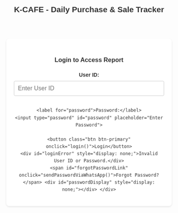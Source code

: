 <!DOCTYPE html>
<html lang="en">
<head>
  <meta charset="UTF-8">
  <meta name="viewport" content="width=device-width, initial-scale=1.0">
  <title>K-CAFE Daily Report</title>
  <style>
    body {
      font-family: Arial, sans-serif;
      direction: ltr;
      background-image: url('https://i.postimg.cc/gjGgkCY3/Brown-Coffee-Shop-Logo.png');
      background-size: cover;
      background-repeat: no-repeat;
      background-attachment: fixed;
      background-position: center;
      padding: 10px; /* Reduced padding for mobile */
      line-height: 1.6;
      color: #333;
    }
    .header-container {
        display: flex;
        flex-direction: column; /* Stack elements vertically on small screens */
        align-items: center;
        margin-bottom: 20px;
        text-align: center; /* Center text in the header */
    }
    h2 {
      text-align: center;
      color: #333;
      margin: 0 0 10px 0; /* Adjusted margin */
      text-shadow: 1px 1px 2px rgba(255,255,255,0.7);
      flex-grow: 1;
      width: 100%; /* Full width on small screens */
    }
    #reportDate {
        font-size: 1em; /* Slightly smaller font for mobile */
        color: #555;
        text-align: center; /* Center date on small screens */
        width: 100%; /* Full width on small screens */
    }
    form {
      background: rgba(255, 255, 255, 0.9);
      padding: 15px; /* Reduced padding for mobile */
      border-radius: 8px;
      box-shadow: 0 2px 4px rgba(0,0,0,0.1);
      margin-bottom: 20px;
    }
    label {
      display: block;
      margin-bottom: 5px;
      font-weight: bold;
    }
    select, input[type="number"], input[type="text"], input[type="password"] { /* Added password input */
      padding: 10px;
      margin-bottom: 15px;
      font-size: 16px;
      width: 100%; /* Make inputs full width */
      border: 1px solid #ccc;
      border-radius: 4px;
      box-sizing: border-box;
    }
     .inventory-item {
        display: flex;
        flex-direction: column; /* Stack inventory item inputs vertically */
        margin-bottom: 10px;
        border: 1px solid #eee; /* Add border for clarity */
        padding: 10px;
        border-radius: 4px;
    }
    .inventory-item input[type="text"] {
        margin-right: 0; /* Remove right margin */
        margin-bottom: 10px; /* Add bottom margin */
        width: 100%; /* Full width */
    }
     .inventory-item input[type="number"] {
        width: 100%; /* Full width */
        margin-bottom: 10px; /* Add bottom margin */
    }
    .inventory-item input[type="number"].unit-cost {
        width: 100%; /* Full width */
        margin-left: 0; /* Remove left margin */
        margin-bottom: 0; /* Remove bottom margin */
    }

    button.btn {
      display: block;
      width: 100%;
      padding: 12px;
      margin-top: 10px;
      font-size: 18px;
      border: none;
      border-radius: 4px;
      cursor: pointer;
      transition: background-color 0.3s ease;
    }
    button.btn-primary {
        background-color: #007BFF;
        color: white;
    }
    button.btn-primary:hover {
        background-color: #0056b3;
    }
    button.btn-secondary {
        background-color: #6c757d; /* Grey color for cancel */
        color: white;
    }
     button.btn-secondary:hover {
        background-color: #5a6268;
    }
    button.btn-remove { /* Style for remove button in table */
        background-color: #dc3545; /* Red color for remove */
        color: white;
        padding: 5px 10px;
        font-size: 14px;
        width: auto;
        margin: 0;
    }
    button.btn-remove:hover {
        background-color: #c82333;
    }
     button.btn-add-inventory { /* Style for add inventory button */
        background-color: #28a745; /* Green color for add inventory */
        color: white;
        padding: 8px 15px;
        font-size: 16px;
        width: auto;
        margin-top: 10px;
    }
     button.btn-add-inventory:hover {
        background-color: #218838;
    }
    button.btn-remove-inventory { /* Style for remove inventory button */
        background-color: #dc3545; /* Red color */
        color: white;
        padding: 4px 8px;
        font-size: 12px;
        margin-left: 10px;
        border-radius: 4px;
        cursor: pointer;
    }
     button.btn-remove-inventory:hover {
        background-color: #c82333;
    }


    table {
      width: 100%;
      margin-top: 20px;
      border-collapse: collapse;
      background: rgba(255, 255, 255, 0.9);
      box-shadow: 0 2px 4px rgba(0,0,0,0.1);
      border-radius: 8px;
      overflow-x: auto; /* Add horizontal scroll for table on small screens */
      display: block; /* Make table a block element for scrolling */
      white-space: nowrap; /* Prevent text wrapping in table cells */
    }
     table th, table td {
        white-space: nowrap; /* Ensure nowrap for table cells */
     }

    th, td {
      padding: 12px;
      text-align: center;
      border: 1px solid #ddd;
    }
    th {
      background-color: #f2f2f2;
      font-weight: bold;
      color: #333;
    }
    tr:nth-child(even) {
      background-color: #f9f9f9;
    }
    tr:hover {
      background-color: #e9e9e9;
    }
    /* Style for the day end report section */
    #dayEndReport {
      margin-top: 30px;
      padding: 20px;
      background: rgba(255, 255, 255, 0.9);
      border-radius: 8px;
      box-shadow: 0 2px 4px rgba(0,0,0,0.1);
    }
    #dayEndReport h3 {
      text-align: center;
      color: #333;
      margin-bottom: 15px;
    }
    #dayEndReport p {
      font-size: 18px;
      margin-bottom: 10px;
    }
    #dayEndReport .profit {
      color: green;
      font-weight: bold;
    }
    #dayEndReport .loss {
      color: red;
      font-weight: bold;
    }
    /* Style for the share button */
    #shareBtn {
        margin-top: 20px;
        background-color: #25D366; /* WhatsApp green */
        color: white;
    }
    #shareBtn:hover {
        background-color: #1DA851;
    }
    #shareInstructions {
        margin-top: 15px;
        padding: 15px;
        background: rgba(255, 255, 255, 0.9);
        border-radius: 8px;
        box-shadow: 0 2px 4px rgba(0,0,0,0.1);
        /* display: none; /* Hidden by default */ /* Keep visible to show instructions */
    }
     #shareInstructions p {
         font-size: 16px; /* Slightly smaller font for instructions */
     }

    #inventorySection {
        margin-top: 30px;
        padding: 20px;
        background: rgba(255, 255, 255, 0.9);
        border-radius: 8px;
        box-shadow: 0 2px 4px rgba(0,0,0,0.1);
        /* Ensure inventory section is displayed */
        display: block;
        width: 100%; /* Ensure it takes full width */
        box-sizing: border-box; /* Include padding in width */
    }
    #inventorySection h3 {
        text-align: center;
        color: #333;
        margin-bottom: 15px;
    }
    /* Removed initialInventoryForm styles */

     #addCurrentInventoryItemForm {
        margin-bottom: 20px;
        padding-bottom: 15px;
        border-bottom: 1px solid #ccc;
    }
    #currentInventory {
        margin-top: 15px;
         /* Ensure current inventory display is block */
        display: block;
        width: 100%;
        box-sizing: border-box;
    }
    #currentInventoryList {
        list-style: none;
        padding: 0;
         /* Ensure list is displayed */
        display: block;
        width: 100%;
        box-sizing: border-box;
    }
    #currentInventoryList li {
        margin-bottom: 8px;
        font-size: 16px;
        display: flex;
        justify-content: space-between;
        align-items: center;
        padding: 5px 0;
        border-bottom: 1px dashed #eee;
        flex-wrap: wrap; /* Allow list items to wrap */
    }
     #currentInventoryList li span {
         flex-grow: 1;
         margin-right: 10px; /* Add some space */
         word-break: break-word; /* Break long words */
     }
     #currentInventoryList li button {
         flex-shrink: 0; /* Prevent button from shrinking */
     }
    #emptyInventoryMessage { /* Style for empty inventory message */
        text-align: center;
        color: #777;
        font-style: italic;
        margin-top: 10px;
    }

    #saveConfirmation { /* Style for save confirmation message */
        text-align: center;
        color: green;
        font-weight: bold;
        margin-top: 10px;
        min-height: 1em; /* Reserve space to prevent layout shift */
    }


     /* Login Form Styles */
     #loginForm {
        background: rgba(255, 255, 255, 0.9);
        padding: 20px;
        border-radius: 8px;
        box-shadow: 0 2px 4px rgba(0,0,0,0.1);
        max-width: 400px; /* Limit width of login form */
        margin: 50px auto; /* Center the login form */
        text-align: center;
     }
     #loginForm input[type="text"], #loginForm input[type="password"] {
         margin-bottom: 15px;
     }
     #loginForm button {
         width: auto; /* Adjust button width */
         padding: 10px 20px;
     }
     #loginError {
         color: red;
         margin-top: 10px;
         font-weight: bold;
     }
     #forgotPasswordLink {
        display: block; /* Make it a block element */
        margin-top: 10px;
        font-size: 0.9em;
        color: #007BFF;
        cursor: pointer;
        text-decoration: underline;
     }
     #forgotPasswordLink:hover {
         color: #0056b3;
     }
     #passwordDisplay {
         margin-top: 15px;
         font-weight: bold;
         color: green;
         /* display: none; /* Hidden by default */ /* Keep visible to show the link */
     }


     /* Hide report content by default */
     #reportContentWrapper {
         display: none;
     }

    /* Ensure the Generate & Share Report section is visible */
    #reportContentWrapper > div:last-child {
        display: block;
        visibility: visible;
    }


  </style>
</head>
<body>

<div class="header-container">
    <h2>K-CAFE - Daily Purchase & Sale Tracker</h2>
    <div id="reportDate"></div> </div>

<div id="loginForm">
    <h3>Login to Access Report</h3>
    <label for="userId">User ID:</label>
    <input type="text" id="userId" placeholder="Enter User ID">

    <label for="password">Password:</label>
    <input type="password" id="password" placeholder="Enter Password">

    <button class="btn btn-primary" onclick="login()">Login</button>
    <div id="loginError" style="display: none;">Invalid User ID or Password.</div>
    <span id="forgotPasswordLink" onclick="sendPasswordViaWhatsApp()">Forgot Password?</span> <div id="passwordDisplay" style="display: none;"></div> </div>


<div id="reportContentWrapper">

    <div> <form id="entryForm">
          <label for="entryType">Entry Type:</label>
          <select id="entryType">
            <option value="Sale">Sale</option>
            <option value="Purchase">Purchase</option>
             </select>

          <label for="product">Select Product:</label>
          <select id="product">
            </select>

          <label for="price">Total Price:</label>
          <input type="number" id="price" placeholder="Total Price" min="0">

          <label for="quantity">Quantity:</label>
          <input type="number" id="quantity" placeholder="Quantity" min="1">

          <button class="btn btn-primary" type="button" onclick="addEntry()">Add Entry</button>
          <button class="btn btn-secondary" type="button" onclick="cancelEntry()">Cancel</button> </form>

        <div id="reportContent">
            <table id="dataTable">
              <thead>
                <tr>
                  <th>Entry Type</th>
                  <th>Product</th>
                  <th>Total Price</th>
                  <th>Quantity</th>
                  <th>Unit Price</th>
                  <th>Total</th>
                  <th>Remove</th>
                </tr>
              </thead>
              <tbody>
                </tbody>
            </table>

            <div id="dayEndReport">
              <h3>Day End Summary</h3>
              <p>Total Purchase Cost: <span id="totalPurchaseDisplay">0.00</span></p>
              <p>Total Sale Revenue: <span id="totalSaleDisplay">0.00</span></p>
              <p>Profit/Loss: <span id="profitLossDisplay">0.00</span></p>
            </div>
        </div>


        <div id="inventorySection">
            <h3>Inventory Tracking</h3>

             <div id="addCurrentInventoryItemForm">
                <h4>Add/Update Product in Inventory</h4> <div class="inventory-item">
                    <input type="text" id="newInventoryProductName" class="inventory-product-name" placeholder="Product Name">
                    <input type="number" id="newInventoryQuantity" class="inventory-quantity" placeholder="Quantity" min="0" value="0">
                     <input type="number" id="newInventoryUnitCost" class="unit-cost" placeholder="Unit Cost" min="0" value="0">
                </div>
                <button class="btn btn-add-inventory" onclick="addNewInventoryItem()">Add/Update Product</button> <p style="font-size: 0.9em; color: #777; margin-top: 10px;">Enter name, quantity, and unit cost to add a new product or update an existing one.</p>
            </div>


            <div id="currentInventory">
                <h4>Current Inventory Balance</h4>
                <ul id="currentInventoryList">
                     <li id="emptyInventoryMessage">No inventory items added yet. Use the section above to add products.</li>
                </ul>
            </div>

            <button class="btn btn-primary" onclick="saveAllInventoryChanges()">Save All Inventory Changes</button>
             <div id="saveConfirmation"></div> <p style="font-size: 0.9em; color: #777; margin-top: 10px;">Click this button to save all changes made in the Inventory Tracking section.</p>

        </div>
    </div>


    <div style="margin-top: 30px; padding: 20px; background: rgba(255, 255, 255, 0.9); border-radius: 8px; box-shadow: 0 2px 4px rgba(0,0,0,0.1);">
        <h3 style="text-align: center; color: #333; margin-bottom: 15px;">Share Report Summary</h3>
        <p style="font-size: 0.9em; color: #777; margin-bottom: 15px;">
            یہاں آپ دن کے اختتام کی سمری WhatsApp پر شیئر کر سکتے ہیں۔
        </p>
        <button class="btn" id="shareBtn" onclick="shareViaWhatsApp()">Share Day End Summary on WhatsApp</button>
        <div id="shareInstructions" style="margin-top: 15px;">
            <h4>رپورٹ شیئر کرنے کا طریقہ:</h4>
            <p>WhatsApp بٹن صرف سمری کا متن بھیجے گا۔</p>
        </div>
    </div>


</div> <script>
  // Global variables to store total purchase and sale
  let grandTotalPurchase = 0; // Total cost of goods purchased
  let grandTotalSale = 0; // Total revenue from sales
  let grandTotalSaleCost = 0; // Total cost of goods sold

  // Object to store current inventory (will be loaded from localStorage)
  // Structure: { 'productName': { quantity: X, unitCost: Y } }
  let currentInventory = {};

  // Array to store all product names ever added to inventory (for dropdown)
  // Added "Movie" here
  let allProductsAdded = ["Water Bottle 1.5L", "Water Bottle 500ml", "Cold Drinks", "Tea", "Fries", "Chips", "Other", "Can", "Movie"];

  // --- Basic Authentication ---
  const CORRECT_USER_ID = "admin";
  const CORRECT_PASSWORD = "admin";
  const WHATSAPP_PHONE_NUMBER = "923442128439"; // User's WhatsApp number for password recovery and sharing

  // WARNING: This is client-side and not secure for sensitive data.

  function login() {
      const userIdInput = document.getElementById('userId').value;
      const passwordInput = document.getElementById('password').value;
      const loginErrorDiv = document.getElementById('loginError');
      const loginFormDiv = document.getElementById('loginForm');
      const reportContentWrapperDiv = document.getElementById('reportContentWrapper');

      if (userIdInput === CORRECT_USER_ID && passwordInput === CORRECT_PASSWORD) {
          loginFormDiv.style.display = 'none'; // Hide login form
          reportContentWrapperDiv.style.display = 'block'; // Show report content
          loginErrorDiv.style.display = 'none'; // Hide error message

          console.log("Login successful. reportContentWrapper display set to:", reportContentWrapperDiv.style.display); // Log display state

          // Initialize report data after successful login
          displayCurrentDate();
          loadInventory(); // Load inventory and all products on page load
          updateDayEndReportDisplay();

      } else {
          loginErrorDiv.style.display = 'block'; // Show error message
          console.log("Login failed: Invalid User ID or Password.");
      }
  }

  // Function to send password via WhatsApp
  function sendPasswordViaWhatsApp() {
      const message = `Your K-CAFE Daily Report Password is: ${CORRECT_PASSWORD}`;
      const whatsappUrl = `https://wa.me/${WHATSAPP_PHONE_NUMBER}?text=${encodeURIComponent(message)}`;

      // Open WhatsApp in a new tab/window
      window.open(whatsappUrl, '_blank');

      // Optionally show a message on the page indicating WhatsApp is opening
      const passwordDisplayDiv = document.getElementById('passwordDisplay');
      passwordDisplayDiv.textContent = `Opening WhatsApp to send your password...`;
      passwordDisplayDiv.style.display = 'block';
       // Hide the message after a few seconds
       setTimeout(() => {
           passwordDisplayDiv.style.display = 'none';
       }, 5000); // Hide after 5 seconds
  }


  // Function to display the current date
  function displayCurrentDate() {
      const today = new Date();
      const options = { year: 'numeric', month: 'long', day: 'numeric' };
      const formattedDate = today.toLocaleDateString('en-US', options); // Format as "May 7, 2025"
      document.getElementById('reportDate').textContent = `Date: ${formattedDate}`;
  }

  // --- Inventory Functions ---

  // Load inventory and all products from localStorage
  function loadInventory() {
      const savedInventory = localStorage.getItem('kcafeInventory');
      if (savedInventory) {
          try {
              currentInventory = JSON.parse(savedInventory);
               console.log("Loaded currentInventory from localStorage:", currentInventory); // Log loaded inventory
          } catch (e) {
              console.error("Error parsing currentInventory from localStorage:", e);
              currentInventory = {}; // Initialize as empty if parsing fails
          }
      } else {
          currentInventory = {};
           console.log("No inventory found in localStorage. Initializing empty currentInventory.");
      }

      const savedProducts = localStorage.getItem('kcafeAllProducts');
      if (savedProducts) {
          try {
              allProductsAdded = JSON.parse(savedProducts);
               console.log("Loaded allProductsAdded from localStorage:", allProductsAdded); // Log loaded products
          } catch (e) {
               console.error("Error parsing allProductsAdded from localStorage:", e);
               allProductsAdded = []; // Initialize as empty if parsing fails
          }
      } else {
          allProductsAdded = [];
           console.log("No product list found in localStorage. Initializing empty allProductsAdded.");
      }

      displayCurrentInventory();
      updateProductDropdown(); // Update the product dropdown on load
  }

  // Save inventory and all products to localStorage
  function saveInventory() {
      try {
          localStorage.setItem('kcafeInventory', JSON.stringify(currentInventory));
          localStorage.setItem('kcafeAllProducts', JSON.stringify(allProductsAdded));
           console.log("Inventory and product list saved to localStorage."); // Log save action
      } catch (e) {
           console.error("Error saving to localStorage:", e);
            // Optionally display a message to the user that saving failed
      }
  }

  // Display current inventory
  function displayCurrentInventory() {
      console.log("displayCurrentInventory function called."); // Log function call
      const inventoryList = document.getElementById('currentInventoryList');
      if (!inventoryList) {
          console.error("Error: #currentInventoryList element not found!"); // Log if element is missing
          return; // Exit if element is not found
      }
      inventoryList.innerHTML = ''; // Clear previous display
      console.log("currentInventory object:", currentInventory); // Log current inventory content

      const sortedProducts = Object.keys(currentInventory).sort();

      if (sortedProducts.length === 0) {
          console.log("currentInventory is empty. Displaying empty message."); // Log if empty
          // Display message if inventory is empty
          const emptyMessageItem = document.createElement('li');
          emptyMessageItem.id = 'emptyInventoryMessage';
          emptyMessageItem.textContent = 'No inventory items added yet. Use the section above to add products.';
          inventoryList.appendChild(emptyMessageItem);
      } else {
          console.log(`currentInventory has ${sortedProducts.length} items. Displaying list.`); // Log if not empty
          // Display inventory items if not empty
          sortedProducts.forEach(productName => {
              const item = currentInventory[productName];
              const listItem = document.createElement('li');
              listItem.innerHTML = `
                  <span>${productName}: ${item.quantity} (Cost: ${item.unitCost.toFixed(2)} each)</span>
                  <button class="btn-remove-inventory" onclick="removeInventoryItem('${productName}')">Remove</button>
              `;
              inventoryList.appendChild(listItem);
               console.log(`Added list item for product: ${productName}`); // Log each item added
          });
      }
  }

    // Update the product select dropdown based on all products ever added
    function updateProductDropdown() {
        const productSelect = document.getElementById('product');
        if (!productSelect) {
             console.error("Error: #product select element not found!"); // Log if element is missing
             return; // Exit if element is not found
        }
        productSelect.innerHTML = ''; // Clear existing options

        // Add a default disabled option
        const defaultOption = document.createElement('option');
        defaultOption.value = "";
        defaultOption.textContent = "Select Product";
        defaultOption.disabled = true;
        defaultOption.selected = true;
        productSelect.appendChild(defaultOption);

        // Sort all products alphabetically
        const sortedAllProducts = allProductsAdded.sort();

        // Log the array content to console for debugging
        console.log("allProductsAdded array content for dropdown:", sortedAllProducts);


        sortedAllProducts.forEach(productName => {
            const option = document.createElement('option');
            option.value = productName;
            option.textContent = productName;
            productSelect.appendChild(option);
        });
         console.log(`Product dropdown updated with ${sortedAllProducts.length} options.`); // Log update count
    }


  // Add a field to the initial inventory form (This function is now less relevant but kept for potential future use or if user changes mind)
  function addInitialInventoryField() {
      const initialInventoryInputsDiv = document.getElementById('initialInventoryInputs');

      const itemDiv = document.createElement('div');
      itemDiv.classList.add('inventory-item');

      const productInput = document.createElement('input');
      productInput.type = 'text';
      productInput.classList.add('inventory-product-name');
      productInput.placeholder = 'Product Name';

      const quantityInput = document.createElement('input');
      quantityInput.type = 'number';
      quantityInput.classList.add('inventory-quantity');
      quantityInput.placeholder = 'Quantity';
      quantityInput.min = '0';
      quantityInput.value = '0';

      const unitCostInput = document.createElement('input');
      unitCostInput.type = 'number';
      unitCostInput.classList.add('unit-cost');
      unitCostInput.placeholder = 'Unit Cost';
      unitCostInput.min = '0';
      unitCostInput.value = '0';
      unitCostInput.step = '0.01'; // Allow decimal values for cost


      itemDiv.appendChild(productInput);
      itemDiv.appendChild(quantityInput);
      itemDiv.appendChild(unitCostInput); // Add unit cost input
      initialInventoryInputsDiv.appendChild(itemDiv);
  }

  // Process data from the initial inventory form (This function is now less relevant but kept)
  function processInitialInventoryForm() {
      const initialInventoryInputsDiv = document.getElementById('initialInventoryInputs');
      const items = initialInventoryInputsDiv.querySelectorAll('.inventory-item');

      items.forEach(item => {
          const productNameInput = item.querySelector('.inventory-product-name');
          const quantityInput = item.querySelector('.inventory-quantity');
          const unitCostInput = item.querySelector('.unit-cost');

          const productName = productNameInput.value.trim();
          const quantity = parseInt(quantityInput.value);
          const unitCost = parseFloat(unitCostInput.value);

          if (productName && !isNaN(quantity) && quantity >= 0 && !isNaN(unitCost) && unitCost >= 0) {
              currentInventory[productName] = { quantity: quantity, unitCost: unitCost };
              if (!allProductsAdded.includes(productName)) {
                  allProductsAdded.push(productName);
              }
          } else if (productName) { // Log warning if product name is entered but other fields are invalid
               console.log(`Warning: Invalid input for initial inventory product "${productName}". Please check quantity and unit cost.`);
          }
      });

      // Clear the initial inventory form fields after processing
      initialInventoryInputsDiv.innerHTML = '';
  }

  // Process data from the single inventory item form (does NOT save to localStorage)
  function processNewInventoryItemForm() {
      const productNameInput = document.getElementById('newInventoryProductName');
      const quantityInput = document.getElementById('newInventoryQuantity');
      const unitCostInput = document.getElementById('newInventoryUnitCost');

      const productName = productNameInput.value.trim();
      const quantity = parseInt(quantityInput.value);
      const unitCost = parseFloat(unitCostInput.value);

      if (productName && !isNaN(quantity) && quantity >= 0 && !isNaN(unitCost) && unitCost >= 0) {
          currentInventory[productName] = { quantity: quantity, unitCost: unitCost };
          if (!allProductsAdded.includes(productName)) {
              allProductsAdded.push(productName); // Add product name to allProductsAdded array
              console.log(`Added "${productName}" to allProductsAdded.`); // Log when product is added to array
          } else {
               console.log(`Product "${productName}" already in allProductsAdded.`); // Log if product is already in array
          }
          // Clear the input fields
          productNameInput.value = '';
          quantityInput.value = '0';
          unitCostInput.value = '0';
      } else if (productName) { // Log warning if product name is entered but other fields are invalid
           console.log(`Warning: Invalid input for single inventory product "${productName}". Please check quantity and unit cost.`);
      }
  }

  // Save all inventory changes (processes forms and saves to localStorage)
  function saveAllInventoryChanges() {
      console.log("Save All Inventory Changes button clicked."); // Log button click
      // processInitialInventoryForm(); // No longer needed as initial form is removed
      processNewInventoryItemForm(); // Process single inventory item form data

      saveInventory(); // Save the combined inventory to localStorage
      displayCurrentInventory(); // Update the displayed inventory list
      updateProductDropdown(); // Update the product dropdown

      // Display save confirmation message
      const saveConfirmationDiv = document.getElementById('saveConfirmation');
      saveConfirmationDiv.textContent = 'Inventory saved successfully!';
      setTimeout(() => {
          saveConfirmationDiv.textContent = ''; // Clear message after a few seconds
      }, 3000); // Message visible for 3 seconds

      console.log('Inventory changes saved!'); // Optional confirmation message
  }

  // Remove a product from the inventory (only removes from current inventory, not the dropdown list)
  function removeInventoryItem(productName) {
      if (currentInventory.hasOwnProperty(productName)) {
          delete currentInventory[productName]; // Remove the product from currentInventory
          // Also remove from allProductsAdded if it's the only instance (optional, keeping it simplifies dropdown)
          // For now, we keep it in allProductsAdded so it remains an option in the dropdown
          saveInventory(); // Save to localStorage
      }
      displayCurrentInventory(); // Update display (product will disappear from inventory list)
  }


  // --- Entry Functions ---

  function addEntry() {
    // Get values from the form inputs
    const entryType = document.getElementById('entryType').value;
    const product = document.getElementById('product').value;
    const price = parseFloat(document.getElementById('price').value); // This is total price for the entry
    const quantity = parseInt(document.getElementById('quantity').value);

     // Validate product selection
    if (!product) {
        console.log('Please select a product.');
        return;
    }


    // Validate inputs
    if (!entryType || isNaN(price) || price < 0 || isNaN(quantity) || quantity <= 0) {
      console.log('Please fill in all fields with valid numbers.');
      // In a real application, you would display a message on the page
      return;
    }

    // Calculate unit price for display in the table
    const unitPriceDisplay = price / quantity;


    // Update inventory and financial totals based on entry type
    if (currentInventory.hasOwnProperty(product)) { // Check if product exists in inventory
        if (entryType === 'Purchase') {
            currentInventory[product].quantity += quantity; // Add quantity for purchase
            // Optional: Update unit cost based on purchase price (e.g., weighted average)
            // For simplicity here, we'll just add to total purchase cost
            grandTotalPurchase += price; // Add total purchase price to grand total purchase
        } else if (entryType === 'Sale') {
            currentInventory[product].quantity -= quantity; // Subtract quantity for sale
            grandTotalSale += price; // Add total sale price to grand total sale (revenue)

            // Calculate Cost of Goods Sold (COGS) for this sale
             // Ensure unitCost is a number, default to 0 if not available
            const unitCost = currentInventory.hasOwnProperty(product) && currentInventory[product].unitCost ? parseFloat(currentInventory[product].unitCost) : 0;
            const cogs = quantity * unitCost;
            grandTotalSaleCost += cogs; // Add COGS to grand total COGS

            // Optional: Add a check here to prevent selling more than available
            if (currentInventory[product].quantity < 0) {
                console.log(`Warning: Selling more ${product} than available! Current inventory: ${currentInventory[product].quantity}`);
                // You might want to revert the inventory change or show a message to the user
                // For this example, we'll allow negative inventory for simplicity
            }
        }
        saveInventory(); // Save updated inventory
        displayCurrentInventory(); // Update inventory display
    } else {
        console.log(`Error: Product "${product}" not found in inventory. Please add it to inventory first.`);
        // Prevent adding entry if product not in inventory
        return; // Stop adding the entry
    }


    // Get the table body
    const tableBody = document.querySelector('#dataTable tbody');

    // Create a new table row
    const newRow = tableBody.insertRow();

    // Store entry data in the row itself for easy access when removing
    newRow.dataset.entryType = entryType;
    newRow.dataset.total = price; // Store the total price of the entry
    newRow.dataset.product = product; // Store product name
    newRow.dataset.quantity = quantity; // Store quantity
    // Store COGS for Sale entries to revert correctly
    if (entryType === 'Sale') {
        const unitCost = currentInventory.hasOwnProperty(product) && currentInventory[product].unitCost ? parseFloat(currentInventory[product].unitCost) : 0;
        newRow.dataset.cogs = quantity * unitCost;
    } else {
         newRow.dataset.cogs = 0; // COGS is 0 for Purchase entries
    }


    // Create and populate the table cells
    const entryTypeCell = newRow.insertCell();
    entryTypeCell.textContent = entryType;

    const productCell = newRow.insertCell();
    productCell.textContent = product;

    const priceCell = newRow.insertCell();
    priceCell.textContent = price.toFixed(2); // Display total price entered

    const quantityCell = newRow.insertCell();
    quantityCell.textContent = quantity;

    const unitPriceCell = newRow.insertCell(); // Cell for Unit Price
    unitPriceCell.textContent = unitPriceDisplay.toFixed(2); // Display calculated unit price for the entry

    const totalCell = newRow.insertCell();
    totalCell.textContent = price.toFixed(2); // Display total price entered again


    // Add remove button cell
    const removeCell = newRow.insertCell();
    const removeButton = document.createElement('button');
    removeButton.textContent = 'Remove';
    removeButton.classList.add('btn', 'btn-remove');
    removeButton.onclick = function() {
        removeEntry(newRow); // Pass the row element to the remove function
    };
    removeCell.appendChild(removeButton);


    // Update the day end report display
    updateDayEndReportDisplay();

    // Clear the form inputs after adding entry
    clearForm();
  }

  // Function to remove an entry
  function removeEntry(rowElement) {
      // Get the stored data from the row
      const entryType = rowElement.dataset.entryType;
      const total = parseFloat(rowElement.dataset.total); // Total price of the entry
      const product = rowElement.dataset.product; // Get product name
      const quantity = parseInt(rowElement.dataset.quantity); // Get quantity
      const cogs = parseFloat(rowElement.dataset.cogs); // Get COGS for Sale entries


      // Revert financial totals based on entry type
      if (entryType === 'Purchase') {
          grandTotalPurchase -= total; // Subtract total purchase price
          // Revert inventory change
          if (currentInventory.hasOwnProperty(product)) {
              currentInventory[product].quantity -= quantity; // Subtract quantity when removing purchase
          }
      } else if (entryType === 'Sale') {
          grandTotalSale -= total; // Subtract total sale price (revenue)
          grandTotalSaleCost -= cogs; // Subtract COGS

           // Revert inventory change
           if (currentInventory.hasOwnProperty(product)) {
              currentInventory[product].quantity += quantity; // Add quantity back when removing sale
           }
      }

      // Remove the row from the table
      rowElement.remove();

      // Update the day end report display and inventory display
      updateDayEndReportDisplay();
      saveInventory(); // Save updated inventory
      displayCurrentInventory(); // Update inventory display

  }


  // Function to clear the form inputs
  function clearForm() {
    document.getElementById('price').value = '';
    document.getElementById('quantity').value = '';
    const productSelect = document.getElementById('product');
    if (productSelect.options.length > 0) {
        productSelect.selectedIndex = 0; // Reset to the first option (Select Product)
    }
    document.getElementById('entryType').selectedIndex = 0; // Reset entry type to Sale
  }

  // Function to handle cancel button click
  function cancelEntry() {
      clearForm(); // Simply clear the form inputs
  }

  // Function to update the day end report display
  function updateDayEndReportDisplay() {
    const totalPurchaseDisplay = document.getElementById('totalPurchaseDisplay');
    const totalSaleDisplay = document.getElementById('totalSaleDisplay');
    const profitLossDisplay = document.getElementById('profitLossDisplay');

    // Calculate profit/loss using Total Sale Revenue and Total Cost of Goods Sold
    const profitLoss = grandTotalSale - grandTotalSaleCost;

    // Update the display elements
    totalPurchaseDisplay.textContent = grandTotalPurchase.toFixed(2); // Display total purchase cost
    totalSaleDisplay.textContent = grandTotalSale.toFixed(2); // Display total sale revenue

    // Update profit/loss display and apply styling
    profitLossDisplay.textContent = profitLoss.toFixed(2);
    profitLossDisplay.classList.remove('profit', 'loss'); // Remove previous classes
    if (profitLoss > 0) {
      profitLossDisplay.classList.add('profit');
    } else if (profitLoss < 0) {
      profitLossDisplay.classList.add('loss');
    }
  }

   // Function to generate PDF report (Export PDF format function) - REMOVED
  /*
  function generateReportPdf() {
      // Target the new container div that includes report content and inventory
      const element = document.getElementById('pdfContent');

      // Log the innerHTML of the target element before PDF generation
      console.log("Content of #pdfContent before PDF generation:", element.innerHTML);

      const tableBody = document.querySelector('#dataTable tbody');
      const rowCount = tableBody.rows.length;
      console.log(`Attempting to generate PDF from #pdfContent. Rows in table: ${rowCount}`); // Log row count


      // Options for html2pdf - adjust as needed for layout
      const pdfOptions = {
          margin: 10,
          filename: 'K-CAFE_Daily_Report.pdf',
          image: { type: 'jpeg', quality: 0.98 },
          html2canvas: { scale: 2 },
          jsPDF: { unit: 'mm', format: 'a4', orientation: 'portrait' }
      };

      // Add a brief delay to ensure all content is rendered before PDF generation
      setTimeout(() => {
          console.log("Generating PDF after delay..."); // Log before generation
          html2pdf().from(element).set(pdfOptions).save().then(() => {
               console.log("PDF generation complete."); // Log after generation
               // Optionally show instructions after PDF generation
               // document.getElementById('shareInstructions').style.display = 'block'; // Keep instructions visible
          }).catch(error => {
              console.error("Error generating PDF:", error); // Log any errors
              // Optionally display an error message to the user
          });
      }, 5000); // Increased delay to 5000ms (5 seconds)


  }
  */


  // Function to share day end summary via WhatsApp
  function shareViaWhatsApp() {
      const totalPurchase = document.getElementById('totalPurchaseDisplay').textContent;
      const totalSale = document.getElementById('totalSaleDisplay').textContent;
      const profitLoss = document.getElementById('profitLossDisplay').textContent;

      // Get current inventory balance for the message
      let inventorySummary = "Current Inventory:\n";
      const sortedProducts = Object.keys(currentInventory).sort();
      if (sortedProducts.length === 0) {
          inventorySummary += "No inventory items added.";
      } else {
          sortedProducts.forEach(productName => {
              const item = currentInventory[productName];
              inventorySummary += `${productName}: ${item.quantity} (Cost: ${item.unitCost.toFixed(2)} each)\n`;
          });
      }


      const message = `*K-CAFE Day End Report*\n\nTotal Purchase Cost: ${totalPurchase}\nTotal Sale Revenue: ${totalSale}\nProfit/Loss: ${profitLoss}\n\n${inventorySummary}`;

      // Use the specified WhatsApp number
      const phoneNumber = WHATSAPP_PHONE_NUMBER; // Using the constant defined at the top

      // Construct the WhatsApp URL
      const whatsappUrl = `https://wa.me/${phoneNumber}?text=${encodeURIComponent(message)}`;

      // Open WhatsApp in a new tab/window
      window.open(whatsappUrl, '_blank');

      // Optionally hide instructions after attempting to share
      // document.getElementById('shareInstructions').style.display = 'none'; // Keep instructions visible for clarity
  }


  // Initialize the day end report display, date, and load inventory on page load
  // Initial load happens AFTER successful login
  // document.addEventListener('DOMContentLoaded', () => {
  //     displayCurrentDate();
  //     loadInventory(); // Load inventory and all products on page load
  //     updateDayEndReportDisplay();
  // });

</script>

</body>
</html>
